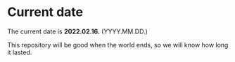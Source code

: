 # Current date

The current date is **2022.02.16.** (YYYY.MM.DD.)

This repository will be good when the world ends, so we will know how long it lasted.